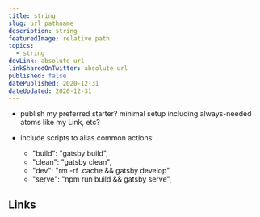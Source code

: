 ```yaml
---
title: string
slug: url pathname
description: string
featuredImage: relative path
topics:
  - string
devLink: absolute url
linkSharedOnTwitter: absolute url
published: false
datePublished: 2020-12-31
dateUpdated: 2020-12-31
---
```


- publish my preferred starter? minimal setup including always-needed atoms like my Link, etc?

- include scripts to alias common actions:

  - "build": "gatsby build",
  - "clean": "gatsby clean",
  - "dev": "rm -rf .cache && gatsby develop"
  - "serve": "npm run build && gatsby serve",

## Links
